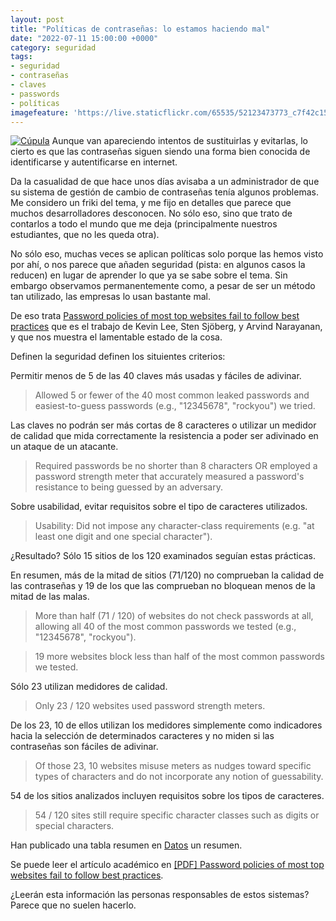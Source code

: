 ```yaml
---
layout: post
title: "Políticas de contraseñas: lo estamos haciendo mal"
date: "2022-07-11 15:00:00 +0000"
category: seguridad
tags:
- seguridad
- contraseñas
- claves
- passwords
- políticas
imagefeature: 'https://live.staticflickr.com/65535/52123473773_c7f42c15b9.jpg'
---
```

<a href="https://flickr.com/photos/fernand0/52123473773/" title="Cúpula "><img src="https://live.staticflickr.com/65535/52123473773_c7f42c15b9.jpg" alt="Cúpula " class="img-responsive img-centered"></a>
Aunque van apareciendo intentos de sustituirlas y evitarlas, lo cierto es que las contraseñas siguen siendo una forma bien conocida de identificarse y autentificarse en internet.

Da la casualidad de que hace unos días avisaba a un administrador de que su sistema de gestión de cambio de contraseñas tenía algunos problemas. Me considero un friki del tema, y me fijo en detalles que parece que muchos desarrolladores desconocen. No sólo eso, sino que trato de contarlos a todo el mundo que me deja (principalmente nuestros estudiantes, que no les queda otra).

No sólo eso, muchas veces se aplican políticas solo porque las hemos visto por ahí, o nos parece que añaden seguridad (pista: en algunos casos la reducen) en lugar de aprender lo que ya se sabe sobre el tema.
Sin embargo observamos permanentemente como, a pesar de ser un método tan utilizado, las empresas lo usan bastante mal.

De eso trata [Password policies of most top websites fail to follow best practices](https://passwordpolicies.cs.princeton.edu/) que es el trabajo de Kevin Lee, Sten Sjöberg, y  Arvind Narayanan, y que nos muestra el lamentable estado de la cosa.

Definen la seguridad definen los situientes criterios:

Permitir menos de 5 de las 40 claves más usadas y fáciles de adivinar.

> Allowed 5 or fewer of the 40 most common leaked passwords and easiest-to-guess passwords (e.g., "12345678", "rockyou") we tried.

Las claves no podrán ser más cortas de 8 caracteres o utilizar un medidor de calidad que mida correctamente la resistencia a poder ser adivinado en un ataque de un atacante.

> Required passwords be no shorter than 8 characters OR employed a password strength meter that accurately measured a password's resistance to being guessed by an adversary.

Sobre usabilidad, evitar requisitos sobre el tipo de caracteres utilizados.

> Usability: Did not impose any character-class requirements (e.g. "at least one digit and one special character").

¿Resultado? Sólo 15 sitios de los 120 examinados seguían estas prácticas.

En resumen,  más de la mitad de sitios (71/120) no comprueban la calidad de las contraseñas y 19 de los que las comprueban no bloquean menos de la mitad de las malas.

> More than half (71 / 120) of websites do not check passwords at all, allowing all 40 of the most common passwords we tested (e.g., "12345678", "rockyou").

> 19 more websites block less than half of the most common passwords we tested.

Sólo 23 utilizan medidores de calidad.
>
> Only 23 / 120 websites used password strength meters.

De los 23, 10 de ellos utilizan los medidores simplemente como indicadores hacia la selección de determinados caracteres y no miden si las contraseñas son fáciles de adivinar.

> Of those 23, 10 websites misuse meters as nudges toward specific types of characters and do not incorporate any notion of guessability.

54 de los sitios analizados incluyen requisitos sobre los tipos de caracteres.

> 54 / 120 sites still require specific character classes such as digits or special characters.

Han publicado una tabla resumen en [Datos](https://passwordpolicies.cs.princeton.edu/dataset) un resumen.

Se puede leer el artículo académico en [[PDF] Password policies of most top websites fail to follow best practices](https://passwordpolicies.cs.princeton.edu/assets/password_policies_draft-latest.pdf).

¿Leerán esta información las personas responsables de estos sistemas? 
Parece que no suelen hacerlo.

